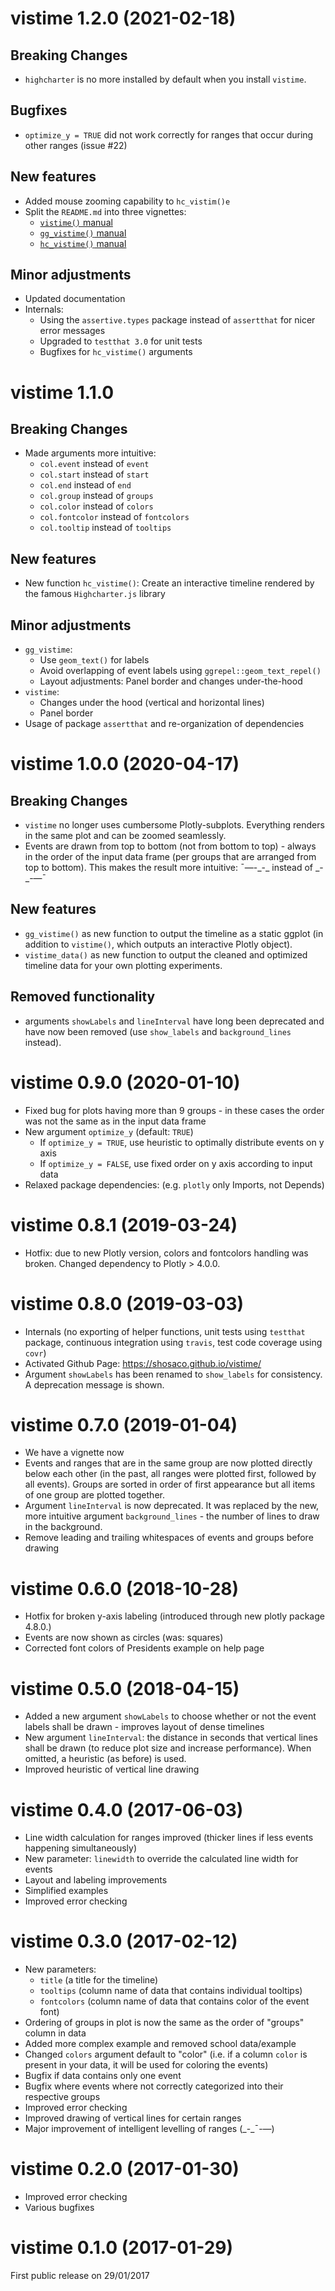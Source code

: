 # vistime 1.2.0 (2021-02-18)

## Breaking Changes
- `highcharter` is no more installed by default when you install `vistime`.

## Bugfixes
- `optimize_y = TRUE` did not work correctly for ranges that occur during other ranges (issue #22)

## New features
- Added mouse zooming capability to `hc_vistim()e`
- Split the `README.md` into three vignettes:
  - [`vistime()` manual](https://cran.r-project.org/web/packages/vistime/vignettes/vistime-vignette.html)
  - [`gg_vistime()` manual]( https://cran.r-project.org/web/packages/vistime/vignettes/gg_vistime-vignette.html)
  - [`hc_vistime()` manual]( https://cran.r-project.org/web/packages/vistime/vignettes/hc_vistime-vignette.html)

## Minor adjustments
- Updated documentation
- Internals: 
  * Using the `assertive.types` package instead of `assertthat` for nicer error messages
  * Upgraded to `testthat 3.0` for unit tests
  * Bugfixes for `hc_vistime()` arguments

# vistime 1.1.0
 
## Breaking Changes
- Made arguments more intuitive:
  * `col.event` instead of `event`
  * `col.start` instead of `start`
  * `col.end` instead of `end`
  * `col.group` instead of `groups`
  * `col.color` instead of `colors`
  * `col.fontcolor` instead of `fontcolors`
  * `col.tooltip` instead of `tooltips`

## New features
- New function `hc_vistime()`: Create an interactive timeline rendered by the famous `Highcharter.js` library

## Minor adjustments
- `gg_vistime`:
  * Use `geom_text()` for labels
  * Avoid overlapping of event labels using `ggrepel::geom_text_repel()`
  * Layout adjustments: Panel border and changes under-the-hood
- `vistime`:
  * Changes under the hood (vertical and horizontal lines)
  * Panel border
- Usage of package `assertthat` and re-organization of dependencies
 
# vistime 1.0.0 (2020-04-17)
 
## Breaking Changes
- `vistime` no longer uses cumbersome Plotly-subplots. Everything renders in the same plot and can be zoomed seamlessly.
- Events are drawn from top to bottom (not from bottom to top) - always in the order of the input data frame (per groups that are arranged from top to bottom). This makes the result more intuitive: &#175;&#8212;-\_-\_ instead of \_-\_-&#8212;&#175;

## New features
- `gg_vistime()` as new function to output the timeline as a static ggplot (in addition to `vistime()`, which outputs an interactive Plotly object).
- `vistime_data()` as new function to output the cleaned and optimized timeline data for your own plotting experiments.

## Removed functionality
- arguments `showLabels` and `lineInterval` have long been deprecated and have now been removed (use `show_labels` and `background_lines` instead).

# vistime 0.9.0 (2020-01-10)
- Fixed bug for plots having more than 9 groups - in these cases the order was not the same as in the input data frame
- New argument `optimize_y` (default: `TRUE`)
  * If `optimize_y = TRUE`, use heuristic to optimally distribute events on y axis
  * If `optimize_y = FALSE`, use fixed order on y axis according to input data
- Relaxed package dependencies: (e.g. `plotly` only Imports, not Depends)

# vistime 0.8.1 (2019-03-24)
- Hotfix: due to new Plotly version, colors and fontcolors handling was broken. Changed dependency to Plotly > 4.0.0.

# vistime 0.8.0 (2019-03-03)
- Internals (no exporting of helper functions, unit tests using `testthat` package, continuous integration using `travis`, test code coverage using `covr`)
- Activated Github Page: https://shosaco.github.io/vistime/
- Argument `showLabels` has been renamed to `show_labels` for consistency. A deprecation message is shown.

# vistime 0.7.0 (2019-01-04)
- We have a vignette now
- Events and ranges that are in the same group are now plotted directly below each other (in the past, all ranges were plotted first, followed by all events). Groups are sorted in order of first appearance but all items of one group are plotted together.
- Argument `lineInterval` is now deprecated. It was replaced by the new, more intuitive argument `background_lines` - the number of lines to draw in the background.
- Remove leading and trailing whitespaces of events and groups before drawing 

# vistime 0.6.0 (2018-10-28)
- Hotfix for broken y-axis labeling (introduced through new plotly package 4.8.0.)
- Events are now shown as circles (was: squares)
- Corrected font colors of Presidents example on help page

# vistime 0.5.0 (2018-04-15)
- Added a new argument `showLabels` to choose whether or not the event labels shall be drawn - improves layout of dense timelines
- New argument `lineInterval`: the distance in seconds that vertical lines shall be drawn (to reduce plot size and increase performance). When omitted, a heuristic (as before) is used.
- Improved heuristic of vertical line drawing

# vistime 0.4.0 (2017-06-03)
- Line width calculation for ranges improved (thicker lines if less events happening simultaneously)
- New parameter: `linewidth` to override the calculated line width for events
- Layout and labeling improvements
- Simplified examples
- Improved error checking

# vistime 0.3.0 (2017-02-12)
- New parameters: 
    + `title` (a title for the timeline)
    + `tooltips` (column name of data that contains individual tooltips)
    + `fontcolors` (column name of data that contains color of the event font)
- Ordering of groups in plot is now the same as the order of "groups" column in data
- Added more complex example and removed school data/example
- Changed `colors` argument default to "color" (i.e. if a column `color` is present in your data, it will be used for coloring the events)
- Bugfix if data contains only one event
- Bugfix where events where not correctly categorized into their respective groups
- Improved error checking
- Improved drawing of vertical lines for certain ranges
- Major improvement of intelligent levelling of ranges (\_-\_&#175;-&#8212;)

# vistime 0.2.0 (2017-01-30)
- Improved error checking
- Various bugfixes 

# vistime 0.1.0 (2017-01-29)
First public release on 29/01/2017
